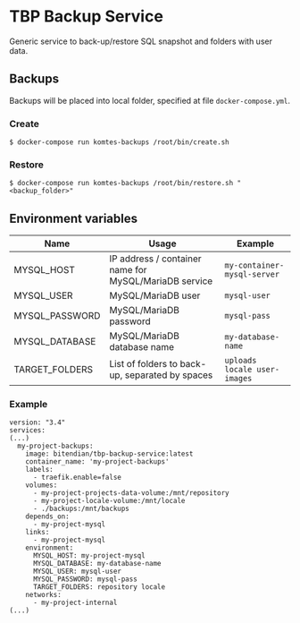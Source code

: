 # TBP Backup Service
Generic service to back-up/restore SQL snapshot and folders with user data.

## Backups
Backups will be placed into local folder, specified at file ```docker-compose.yml```.

### Create
```
$ docker-compose run komtes-backups /root/bin/create.sh
```

### Restore
```
$ docker-compose run komtes-backups /root/bin/restore.sh "<backup_folder>"
```

## Environment variables
| Name | Usage | Example |
| ------ | ------ | ------ |
| MYSQL_HOST | IP address / container name for MySQL/MariaDB service | ```my-container-mysql-server``` |
| MYSQL_USER | MySQL/MariaDB user | ```mysql-user``` |
| MYSQL_PASSWORD | MySQL/MariaDB password | ```mysql-pass``` |
| MYSQL_DATABASE | MySQL/MariaDB database name | ```my-database-name``` |
| TARGET_FOLDERS | List of folders to back-up, separated by spaces | ```uploads locale user-images``` |

### Example
```
version: "3.4"
services:
(...)
  my-project-backups:
    image: bitendian/tbp-backup-service:latest
    container_name: 'my-project-backups'
    labels:
      - traefik.enable=false
    volumes:
      - my-project-projects-data-volume:/mnt/repository
      - my-project-locale-volume:/mnt/locale
      - ./backups:/mnt/backups
    depends_on:
      - my-project-mysql
    links:
      - my-project-mysql
    environment:
      MYSQL_HOST: my-project-mysql
      MYSQL_DATABASE: my-database-name
      MYSQL_USER: mysql-user
      MYSQL_PASSWORD: mysql-pass
      TARGET_FOLDERS: repository locale
    networks:
      - my-project-internal
(...)
```

